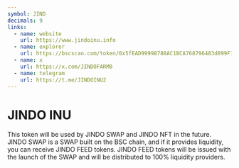 ```yaml
---
symbol: JIND
decimals: 9
links:
  - name: website
    url: https://www.jindoinu.info
  - name: explorer
    url: https://bscscan.com/token/0x5fEAD99998788AC1BCA768796483d899F1Aef4c4
  - name: x
    url: https://x.com/JINDOFARM0
  - name: telegram
    url: https://t.me/JINDOINU2
---
```


# JINDO INU

This token will be used by JINDO SWAP and JINDO NFT in the future. JINDO SWAP is a SWAP built on the BSC chain, and if it provides liquidity, you can receive JINDO FEED tokens. JINDO FEED tokens will be issued with the launch of the SWAP and will be distributed to 100% liquidity providers.
